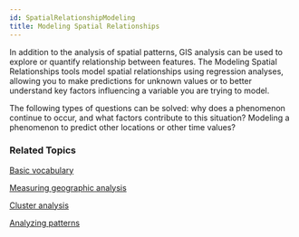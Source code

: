 ```yaml
---
id: SpatialRelationshipModeling
title: Modeling Spatial Relationships
---
```

In addition to the analysis of spatial patterns, GIS analysis can be used to
explore or quantify relationship between features. The Modeling Spatial
Relationships tools model spatial relationships using regression analyses,
allowing you to make predictions for unknown values or to better understand
key factors influencing a variable you are trying to model.

The following types of questions can be solved: why does a phenomenon continue
to occur, and what factors contribute to this situation? Modeling a phenomenon
to predict other locations or other time values?

###  Related Topics

 [Basic vocabulary](BasicVocabulary)

 [Measuring geographic
analysis](MeasureGeographicDistributions)

 [Cluster analysis](Clusters)

 [Analyzing patterns](AnalyzingPatterns)

